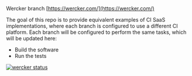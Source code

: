 Wercker branch
[https://wercker.com/](https://wercker.com/)

The goal of this repo is to provide equivalent examples of CI SaaS implementations, where each branch is configured to use a different CI platform. Each branch will be configured to perform the same tasks, which will be updated here:

* Build the software
* Run the tests

[![wercker status](https://app.wercker.com/status/0e23969ff67344bacd1c452c18b3a537/m "wercker status")](https://app.wercker.com/project/bykey/0e23969ff67344bacd1c452c18b3a537)
